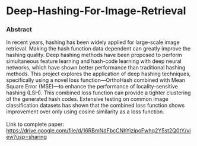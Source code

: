 # Deep-Hashing-For-Image-Retrieval

### Abstract
In recent years, hashing has been widely applied for large-scale image retrieval. Making the hash function data dependent can greatly improve the hashing quality. Deep hashing methods have been proposed to perform simultaneous feature learning and hash-code learning with deep neural networks, which have shown better performance than traditional hashing methods.  This project explores the application of deep hashing techniques, specifically using a novel loss function—OrthoHash combined with Mean Square Error (MSE)—to enhance the performance of locality-sensitive hashing (LSH). This combined loss function can provide a tighter clustering of the generated hash codes. Extensive testing on common image classification datasets has shown that the combined loss function shows improvement over only using cosine similarity as a loss function.
<br><br>
Link to complete paper: https://drive.google.com/file/d/16RBmNdFbcCNhYizipoFwhq2Y5st2Q0tY/view?usp=sharing


